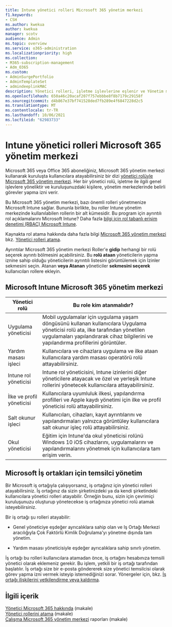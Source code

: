 ```yaml
---
title: Intune yönetici rolleri Microsoft 365 yönetim merkezi
f1.keywords:
- CSH
ms.author: kwekua
author: kwekua
manager: scotv
audience: Admin
ms.topic: overview
ms.service: o365-administration
ms.localizationpriority: high
ms.collection:
- M365-subscription-management
- Adm_O365
ms.custom:
- AdminSurgePortfolio
- AdminTemplateSet
- admindeeplinkMAC
description: Yönetici rolleri, işletme işlevlerine eşlenir ve Yönetim merkezinde belirli görevleri yerine getirmek için izinler verir. Örneğin, Hizmet yöneticisi Microsoft’a destek bileti açar.
ms.openlocfilehash: 650a46c20acaf207f757ebbbe8f8b7179c29158f
ms.sourcegitcommit: d4b867e37bf741528ded7fb289e4f6847228d2c5
ms.translationtype: MT
ms.contentlocale: tr-TR
ms.lasthandoff: 10/06/2021
ms.locfileid: "62983733"
---
```

# <a name="intune-admin-roles-in-the-microsoft-365-admin-center"></a>Intune yönetici rolleri Microsoft 365 yönetim merkezi

Microsoft 365 veya Office 365 aboneliğiniz, Microsoft 365 yönetim merkezi kullanarak kuruluşta kullanıcılara atayabilirsiniz bir dizi <a href="https://go.microsoft.com/fwlink/p/?linkid=2024339" target="_blank">yönetici rolüyle Microsoft 365 yönetim merkezi</a>. Her bir yönetici rolü, işletme ile ilgili genel işlevlere yöneliktir ve kuruluşunuzdaki kişilere, yönetim merkezlerinde belirli görevler yapma izni verir.

Bu Microsoft 365 yönetim merkezi, bazı önemli rolleri yönetmenize Microsoft Intune sağlar. Bununla birlikte, bu roller Intune yönetim merkezinde kullanılabilen rollerin bir alt kümesidir. Bu program için ayrıntılı rol açıklamalarını Microsoft Intune? Daha fazla [bilgi için rol tabanlı erişim denetimi (RBAC) Microsoft Intune](/mem/intune/fundamentals/role-based-access-control).

Kaynakta rol atama hakkında daha fazla bilgi <a href="https://go.microsoft.com/fwlink/p/?linkid=2097861" target="_blank">Microsoft 365 yönetim merkezi</a> bkz. [Yönetici rolleri atama](assign-admin-roles.md).

Ayrıntılar Microsoft 365 yönetim merkezi Roller'e **gidip** herhangi bir rolü seçerek ayrıntı bölmesini açabilirsiniz. Bu **rolü ataan** yöneticilerin yapma iznine sahip olduğu yöneticilerin ayrıntılı listesini görüntülemek için İzinler sekmesini seçin. Atanan **veya Atanan** yöneticiler **sekmesini seçerek** kullanıcıları rollere ekleyin.

## <a name="microsoft-intune-roles-available-in-the-microsoft-365-admin-center"></a>Microsoft Intune Microsoft 365 yönetim merkezi

|Yönetici rolü     |Bu role kim atanmalıdır?  |
|---------|---------|
|Uygulama yöneticisi     |   Mobil uygulamalar için uygulama yaşam döngüsünü kullanan kullanıcılara Uygulama yöneticisi rolü ata, ilke tarafından yönetilen uygulamaları yapılandırarak cihaz bilgilerini ve yapılandırma profillerini görüntüler.  |
|Yardım masası işleci     |   Kullanıcılara ve cihazlara uygulama ve ilke ataan kullanıcılara yardım masası operatörü rolü attayabilirsiniz. |
|Intune rol yöneticisi    |   Intune rol yöneticisini, Intune izinlerini diğer yöneticilere atayacak ve özel ve yerleşik Intune rollerini yönetecek kullanıcılara attayabilirsiniz.   |
|İlke ve profil yöneticisi     |   Kullanıcılara uyumluluk ilkesi, yapılandırma profilleri ve Apple kaydı yönetimi için ilke ve profil yöneticisi rolü attayabilirsiniz.   |
|Salt okunur işleci     |   Kullanıcıları, cihazları, kayıt ayrıntılarını ve yapılandırmaları yalnızca görüntüley kullanıcılara salt okunur işleç rolü attayabilirsiniz.   |
|Okul yöneticisi     |   Eğitim için Intune'da okul yöneticisi rolünü Windows 10 iOS cihazlarını, uygulamalarını ve yapılandırmalarını yönetmek için kullanıcılara tam erişim verin.   |

## <a name="delegated-administration-for-microsoft-partners"></a>Microsoft İş ortakları için temsilci yönetim

Bir Microsoft iş ortağıyla çalışıyorsanız, iş ortağınız için yönetici rolleri atayabilirsiniz. İş ortağınız da sizin şirketinizdeki ya da kendi şirketindeki kullanıcılara yönetici rolleri atayabilir. Örneğin bunu, sizin için çevrimiçi kuruluşunuzu oluşturup yönetecekse iş ortağınıza yönetici rolü atamak isteyebilirsiniz.
  
Bir iş ortağı şu rolleri atayabilir: 
  
- Genel yöneticiye eşdeğer ayrıcalıklara sahip olan ve Iş Ortağı Merkezi aracılığıyla Çok Faktörlü Kimlik Doğrulama'yı yönetme dışında tam yönetim.

- Yardım masası yöneticisiyle eşdeğer ayrıcalıklara sahip sınırlı yönetim.

İş ortağı bu rolleri kullanıcılara atamadan önce, iş ortağını hesabınıza temsili yönetici olarak eklemeniz gerekir. Bu işlem, yetkili bir iş ortağı tarafından başlatılır. İş ortağı size bir e-posta göndererek size yönetici temsilcisi olarak görev yapma izni vermek isteyip istemediğinizi sorar. Yönergeler için, bkz. [İş ortağı ilişkilerini yetkilendirme veya kaldırma](../misc/add-partner.md).
  
## <a name="related-content"></a>İlgili içerik

[Yönetici Microsoft 365 hakkında](about-admin-roles.md) (makale)\
[Yönetici rollerini atama](assign-admin-roles.md) (makale)\
[Çalışma Microsoft 365 yönetim merkezi](../activity-reports/activity-reports.md) raporları (makale)